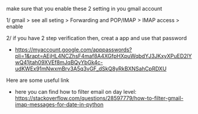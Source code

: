 make sure that you enable these 2 setting in you gmail account 

1/ gmail > see all seting > Forwarding and POP/IMAP > IMAP access > enable 

2/ if you have 2 step verification then, creat a app and use that password

- https://myaccount.google.com/apppasswords?pli=1&rapt=AEjHL4NCZhsF4maf8A4XGfpHXpuWqbdYJ3JKxyXPuED2lYwQ41jtah09XVEf8mJqBQyYbGk4c-udKWEx91mNwxmBrv3A5q3vGF_dSkQ8yRkBXNSahCpRDXU


Here are some useful link 

- here you can find how to filter email on day level: https://stackoverflow.com/questions/28597779/how-to-filter-gmail-imap-messages-for-date-in-python 
